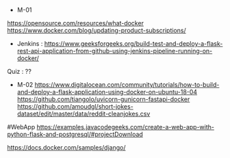 - M-01

https://opensource.com/resources/what-docker
https://www.docker.com/blog/updating-product-subscriptions/

- Jenkins :
https://www.geeksforgeeks.org/build-test-and-deploy-a-flask-rest-api-application-from-github-using-jenkins-pipeline-running-on-docker/


Quiz :
??

- M-02
https://www.digitalocean.com/community/tutorials/how-to-build-and-deploy-a-flask-application-using-docker-on-ubuntu-18-04
https://github.com/tiangolo/uvicorn-gunicorn-fastapi-docker
https://github.com/amoudgl/short-jokes-dataset/edit/master/data/reddit-cleanjokes.csv

#WebApp
https://examples.javacodegeeks.com/create-a-web-app-with-python-flask-and-postgresql/#projectDownload

https://docs.docker.com/samples/django/


